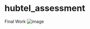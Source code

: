 # hubtel_assessment

Final Work
![image]([https://github.com/titanium-cmd/hubtel-assessement/assets/29788282/02748ff8-e601-45fe-86b3-633eb1d7fe80](https://github.com/titanium-cmd/hubtel-assessement/assets/29788282/718cb8fc-7989-4d49-a77f-07265354673f))
